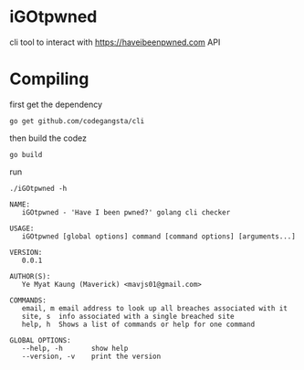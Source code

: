 iGOtpwned
=========
cli tool to interact with https://haveibeenpwned.com API

Compiling
=========
first get the dependency
```Shell
go get github.com/codegangsta/cli
```

then build the codez
```Shell
go build
```

run
```Shell
./iGOtpwned -h

NAME:
   iGOtpwned - 'Have I been pwned?' golang cli checker

USAGE:
   iGOtpwned [global options] command [command options] [arguments...]

VERSION:
   0.0.1

AUTHOR(S): 
   Ye Myat Kaung (Maverick) <mavjs01@gmail.com> 
   
COMMANDS:
   email, m email address to look up all breaches associated with it
   site, s  info associated with a single breached site
   help, h  Shows a list of commands or help for one command
   
GLOBAL OPTIONS:
   --help, -h       show help
   --version, -v    print the version
```
